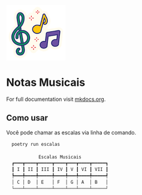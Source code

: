 ![logo do projeto](assets/logo.png)

# Notas Musicais

For full documentation visit [mkdocs.org](https://www.mkdocs.org).

## Como usar

Você pode chamar as escalas via linha de comando.

```bash
  poetry run escalas

            Escalas Musicais
  ┏━━━┳━━━━┳━━━━━┳━━━━┳━━━┳━━━━┳━━━━━┓
  ┃ I ┃ II ┃ III ┃ IV ┃ V ┃ VI ┃ VII ┃
  ┡━━━╇━━━━╇━━━━━╇━━━━╇━━━╇━━━━╇━━━━━┩
  │ C │ D  │ E   │ F  │ G │ A  │ B   │
  └───┴────┴─────┴────┴───┴────┴─────┘
```
